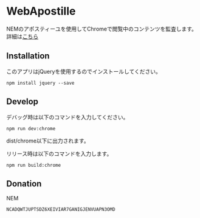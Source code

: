 # WebApostille

NEMのアポスティーユを使用してChromeで閲覧中のコンテンツを監査します。
詳細は[こちら](https://5hyn3.github.io/posts/introduction-of-webapostille/)

## Installation
このアプリはjQueryを使用するのでインストールしてください。

```
npm install jquery --save
```

## Develop
デバッグ時は以下のコマンドを入力してください。
```
npm run dev:chrome
```
dist/chrome以下に出力されます。


リリース時は以下のコマンドを入力します。
```
npm run build:chrome
```

## Donation
NEM
```
NCADQWTJUPTSDZ6XEIVIAR7GANIGJENVUAPN3OMD
```

